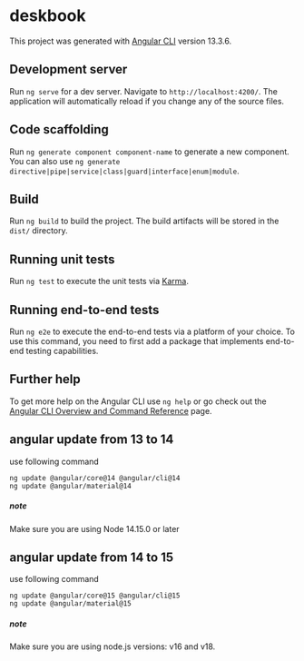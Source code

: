 # deskbook

This project was generated with [Angular CLI](https://github.com/angular/angular-cli) version 13.3.6.

## Development server

Run `ng serve` for a dev server. Navigate to `http://localhost:4200/`. The application will automatically reload if you change any of the source files.

## Code scaffolding

Run `ng generate component component-name` to generate a new component. You can also use `ng generate directive|pipe|service|class|guard|interface|enum|module`.

## Build

Run `ng build` to build the project. The build artifacts will be stored in the `dist/` directory.

## Running unit tests

Run `ng test` to execute the unit tests via [Karma](https://karma-runner.github.io).

## Running end-to-end tests

Run `ng e2e` to execute the end-to-end tests via a platform of your choice. To use this command, you need to first add a package that implements end-to-end testing capabilities.

## Further help

To get more help on the Angular CLI use `ng help` or go check out the [Angular CLI Overview and Command Reference](https://angular.io/cli) page.

## angular update from 13 to 14 
use following command 

```
ng update @angular/core@14 @angular/cli@14
ng update @angular/material@14

```


##### note 
Make sure you are using Node 14.15.0 or later


## angular update from 14 to 15 
use following command 

```
ng update @angular/core@15 @angular/cli@15
ng update @angular/material@15

```
##### note 
Make sure you are using node.js versions: v16 and v18.


